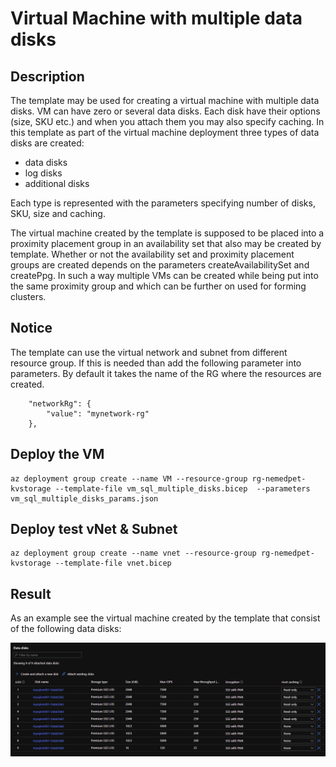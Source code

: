 # Virtual Machine with multiple data disks

## Description

The template may be used for creating a virtual machine with multiple data disks. VM can have zero or several data disks. Each disk have their options (size, SKU etc.) and when you attach them you may also specify caching.
In this template as part of the virtual machine deployment three types of data disks are created:
- data disks
- log disks
- additional disks

Each type is represented with the parameters specifying number of disks, SKU, size and caching.

The virtual machine created by the template is supposed to be placed into a proximity placement group in an availability set that also may be created by template. Whether or not the availability set and proximity placement groups are created depends on the parameters createAvailabilitySet and createPpg. In such a way multiple VMs can be created while being put into the same proximity group and which can be further on used for forming clusters.

## Notice

The template can use the virtual network and subnet from different resource group.
If this is needed than add the following parameter into parameters. By default it takes the name of the RG where the resources are created.

```
    "networkRg": {
        "value": "mynetwork-rg"
    },
```

## Deploy the VM

```shell
az deployment group create --name VM --resource-group rg-nemedpet-kvstorage --template-file vm_sql_multiple_disks.bicep  --parameters vm_sql_multiple_disks_params.json
```

## Deploy test vNet & Subnet

```shell
az deployment group create --name vnet --resource-group rg-nemedpet-kvstorage --template-file vnet.bicep
```

## Result

As an example see the virtual machine created by the template that consist of the following data disks:

<img src="pictures/datadisks.PNG" width="800">